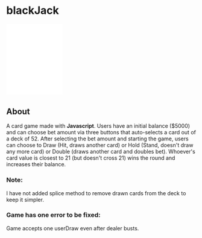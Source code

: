 # **blackJack**
<img src="logo.svg" width= "150px">

## About

A card game made with **Javascript**. Users have an initial balance ($5000) and can choose bet amount via three buttons that auto-selects a card out of a deck of 52. After selecting the bet amount and starting the game, users can choose to Draw (Hit, draws another card) or Hold (Stand, doesn't draw any more card) or Double (draws another card and doubles bet). Whoever's card value is closest to 21 (but doesn't cross 21) wins the round and increases their balance.

### Note:

I have not added splice method to remove drawn cards from the deck to keep it simpler.

### Game has one error to be fixed:

Game accepts one userDraw even after dealer busts.

